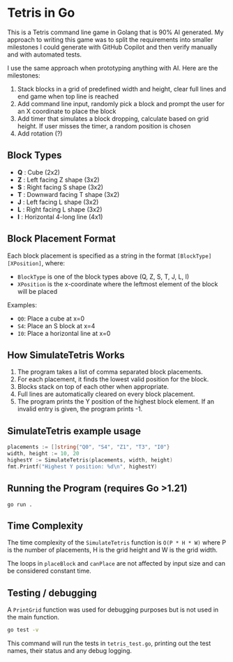 # Tetris in Go

This is a Tetris command line game in Golang that is 90% AI generated. My approach to writing this game was to split the requirements into smaller milestones I could generate with GitHub Copilot and then verify manually and with automated tests.

I use the same approach when prototyping anything with AI.
Here are the milestones:
1. Stack blocks in a grid of predefined width and height, clear full lines and end game when top line is reached
2. Add command line input, randomly pick a block and prompt the user for an X coordinate to place the block
3. Add timer that simulates a block dropping, calculate based on grid height. If user misses the timer, a random position is chosen
4. Add rotation (?)

## Block Types

- **Q** : Cube (2x2)
- **Z** : Left facing Z shape (3x2)
- **S** : Right facing S shape (3x2)
- **T** : Downward facing T shape (3x2)
- **J** : Left facing L shape (3x2)
- **L** : Right facing L shape (3x2)
- **I** : Horizontal 4-long line (4x1)

## Block Placement Format

Each block placement is specified as a string in the format `[BlockType][XPosition]`, where:
- `BlockType` is one of the block types above (Q, Z, S, T, J, L, I)
- `XPosition` is the x-coordinate where the leftmost element of the block will be placed

Examples:
- `Q0`: Place a cube at x=0
- `S4`: Place an S block at x=4
- `I0`: Place a horizontal line at x=0

## How SimulateTetris Works

1. The program takes a list of comma separated block placements.
2. For each placement, it finds the lowest valid position for the block.
3. Blocks stack on top of each other when appropriate.
4. Full lines are automatically cleared on every block placement.
5. The program prints the Y position of the highest block element. If an invalid entry is given, the program prints -1.

## SimulateTetris example usage

```go
placements := []string{"Q0", "S4", "Z1", "T3", "I0"}
width, height := 10, 20
highestY := SimulateTetris(placements, width, height)
fmt.Printf("Highest Y position: %d\n", highestY)
```

## Running the Program (requires Go >1.21)


```
go run .
```



## Time Complexity

The time complexity of the ```SimulateTetris``` function is ```O(P * H * W)``` where P is the number of placements, H is the grid height and W is the grid width.

The loops in ```placeBlock``` and ```canPlace``` are not affected by input size and can be considered constant time.


## Testing / debugging
A ```PrintGrid``` function was used for debugging purposes but is not used in the main function.

```bash
go test -v
```

This command will run the tests in ```tetris_test.go```, printing out the test names, their status and any debug logging.


